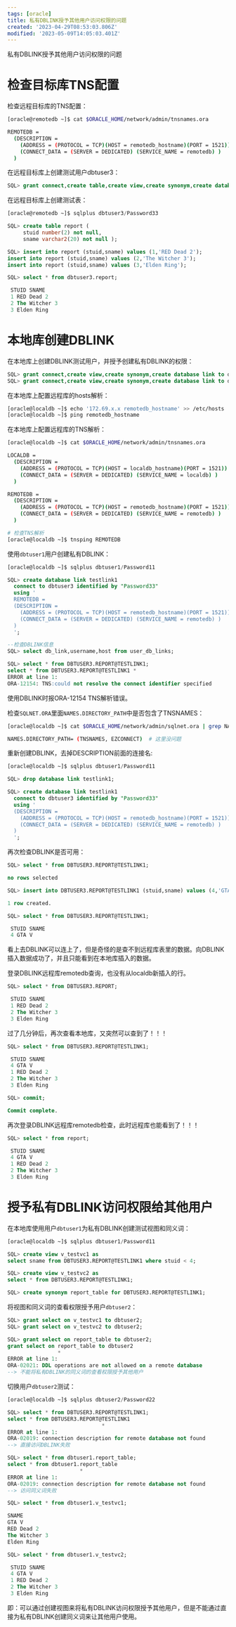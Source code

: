 ```yaml
---
tags: [oracle]
title: 私有DBLINK授予其他用户访问权限的问题
created: '2023-04-29T08:53:03.806Z'
modified: '2023-05-09T14:05:03.401Z'
---
```


私有DBLINK授予其他用户访问权限的问题

# 检查目标库TNS配置
检查远程目标库的TNS配置：
```bash
[oracle@remotedb ~]$ cat $ORACLE_HOME/network/admin/tnsnames.ora

REMOTEDB = 
  (DESCRIPTION = 
    (ADDRESS = (PROTOCOL = TCP)(HOST = remotedb_hostname)(PORT = 1521)) 
    (CONNECT_DATA = (SERVER = DEDICATED) (SERVICE_NAME = remotedb) ) 
  )
```

在远程目标库上创建测试用户dbtuser3：
```sql
SQL> grant connect,create table,create view,create synonym,create database link to dbtuser3 identified by Password33; 
```

在远程目标库上创建测试表：
```sql
[oracle@remotedb ~]$ sqlplus dbtuser3/Password33 

SQL> create table report ( 
     stuid number(2) not null, 
     sname varchar2(20) not null );

SQL> insert into report (stuid,sname) values (1,'RED Dead 2'); 
insert into report (stuid,sname) values (2,'The Witcher 3'); 
insert into report (stuid,sname) values (3,'Elden Ring');

SQL> select * from dbtuser3.report;

 STUID SNAME
 1 RED Dead 2
 2 The Witcher 3
 3 Elden Ring
```

# 本地库创建DBLINK
在本地库上创建DBLINK测试用户，并授予创建私有DBLINK的权限：
```sql
SQL> grant connect,create view,create synonym,create database link to dbtuser1 identified by Password11; 
SQL> grant connect,create view,create synonym,create database link to dbtuser2 identified by Password22; 
```

在本地库上配置远程库的hosts解析：
```bash
[oracle@localdb ~]$ echo '172.69.x.x remotedb_hostname' >> /etc/hosts 
[oracle@localdb ~]$ ping remotedb_hostname
```

在本地库上配置远程库的TNS解析：
```bash
[oracle@localdb ~]$ cat $ORACLE_HOME/network/admin/tnsnames.ora

LOCALDB = 
  (DESCRIPTION = 
    (ADDRESS = (PROTOCOL = TCP)(HOST = localdb_hostname)(PORT = 1521)) 
    (CONNECT_DATA = (SERVER = DEDICATED) (SERVICE_NAME = localdb) ) 
  )

REMOTEDB = 
  (DESCRIPTION = 
    (ADDRESS = (PROTOCOL = TCP)(HOST = remotedb_hostname)(PORT = 1521)) 
    (CONNECT_DATA = (SERVER = DEDICATED) (SERVICE_NAME = remotedb) ) 
  )

# 检查TNS解析
[oracle@localdb ~]$ tnsping REMOTEDB 
```

使用`dbtuser1`用户创建私有DBLINK：
```sql
[oracle@localdb ~]$ sqlplus dbtuser1/Password11 

SQL> create database link testlink1 
  connect to dbtuser3 identified by "Password33" 
  using '
  REMOTEDB = 
  (DESCRIPTION = 
    (ADDRESS = (PROTOCOL = TCP)(HOST = remotedb_hostname)(PORT = 1521)) 
    (CONNECT_DATA = (SERVER = DEDICATED) (SERVICE_NAME = remotedb) ) 
  )
  ';

--检查DBLINK信息
SQL> select db_link,username,host from user_db_links;

SQL> select * from DBTUSER3.REPORT@TESTLINK1; 
select * from DBTUSER3.REPORT@TESTLINK1 * 
ERROR at line 1: 
ORA-12154: TNS:could not resolve the connect identifier specified
```
使用DBLINK时报ORA-12154 TNS解析错误。

检查`SQLNET.ORA`里面`NAMES.DIRECTORY_PATH`中是否包含了TNSNAMES：
```bash
[oracle@localdb ~]$ cat $ORACLE_HOME/network/admin/sqlnet.ora | grep NAMES

NAMES.DIRECTORY_PATH= (TNSNAMES, EZCONNECT)  # 这里没问题
```

重新创建DBLINK，去掉DESCRIPTION前面的连接名:
```sql
[oracle@localdb ~]$ sqlplus dbtuser1/Password11 

SQL> drop database link testlink1;

SQL> create database link testlink1 
  connect to dbtuser3 identified by "Password33" 
  using ' 
  (DESCRIPTION = 
    (ADDRESS = (PROTOCOL = TCP)(HOST = remotedb_hostname)(PORT = 1521)) 
    (CONNECT_DATA = (SERVER = DEDICATED) (SERVICE_NAME = remotedb) ) 
  )
  ';
```

再次检查DBLINK是否可用：
```sql
SQL> select * from DBTUSER3.REPORT@TESTLINK1;

no rows selected

SQL> insert into DBTUSER3.REPORT@TESTLINK1 (stuid,sname) values (4,'GTA V');

1 row created.

SQL> select * from DBTUSER3.REPORT@TESTLINK1;

 STUID SNAME
 4 GTA V
```
看上去DBLINK可以连上了，但是奇怪的是查不到远程库表里的数据。向DBLINK插入数据成功了，并且只能看到在本地库插入的数据。


登录DBLINK远程库remotedb查询，也没有从localdb新插入的行。 
```sql
SQL> select * from DBTUSER3.REPORT;

 STUID SNAME
 1 RED Dead 2
 2 The Witcher 3
 3 Elden Ring
```

过了几分钟后，再次查看本地库，又突然可以查到了！！！
```sql
SQL> select * from DBTUSER3.REPORT@TESTLINK1;

 STUID SNAME
 4 GTA V
 1 RED Dead 2
 2 The Witcher 3
 3 Elden Ring

SQL> commit;

Commit complete.
```

再次登录DBLINK远程库remotedb检查，此时远程库也能看到了！！！
```sql
SQL> select * from report;

 STUID SNAME
 4 GTA V
 1 RED Dead 2
 2 The Witcher 3
 3 Elden Ring
```

# 授予私有DBLINK访问权限给其他用户

在本地库使用用户`dbtuser1`为私有DBLINK创建测试视图和同义词：
```sql
[oracle@localdb ~]$ sqlplus dbtuser1/Password11

SQL> create view v_testvc1 as 
select sname from DBTUSER3.REPORT@TESTLINK1 where stuid < 4;

SQL> create view v_testvc2 as 
select * from DBTUSER3.REPORT@TESTLINK1;

SQL> create synonym report_table for DBTUSER3.REPORT@TESTLINK1;
```

将视图和同义词的查看权限授予用户`dbtuser2`：
```sql
SQL> grant select on v_testvc1 to dbtuser2;
SQL> grant select on v_testvc2 to dbtuser2;

SQL> grant select on report_table to dbtuser2;
grant select on report_table to dbtuser2
                *
ERROR at line 1:
ORA-02021: DDL operations are not allowed on a remote database
--> 不能将私有DBLINK的同义词的查看权限授予其他用户
```

切换用户`dbtuser2`测试：
```sql
[oracle@localdb ~]$ sqlplus dbtuser2/Password22

SQL> select * from DBTUSER3.REPORT@TESTLINK1; 
select * from DBTUSER3.REPORT@TESTLINK1 
                              * 
ERROR at line 1:
ORA-02019: connection description for remote database not found
--> 直接访问DBLINK失败

SQL> select * from dbtuser1.report_table; 
select * from dbtuser1.report_table 
                       * 
ERROR at line 1: 
ORA-02019: connection description for remote database not found
--> 访问同义词失败

SQL> select * from dbtuser1.v_testvc1;

SNAME
GTA V
RED Dead 2 
The Witcher 3 
Elden Ring

SQL> select * from dbtuser1.v_testvc2;

 STUID SNAME
 4 GTA V
 1 RED Dead 2
 2 The Witcher 3
 3 Elden Ring
``` 

即：可以通过创建视图来将私有DBLINK访问权限授予其他用户，但是不能通过直接为私有DBLINK创建同义词来让其他用户使用。


